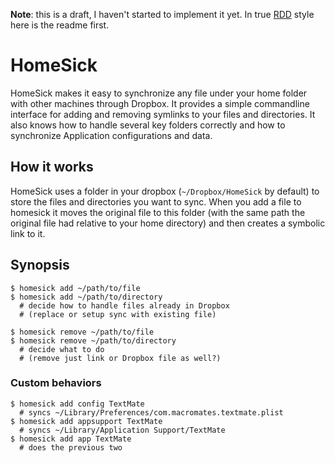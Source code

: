 **Note**: this is a draft, I haven't started to implement it yet. In true [RDD](http://tom.preston-werner.com/2010/08/23/readme-driven-development.html) style here is the readme first.

# HomeSick

HomeSick makes it easy to synchronize any file under your home folder with other machines through Dropbox. It provides a simple commandline interface for adding and removing symlinks to your files and directories. It also knows how to handle several key folders correctly and how to synchronize Application configurations and data.

## How it works

HomeSick uses a folder in your dropbox (`~/Dropbox/HomeSick` by default) to store the files and directories you want to sync. When you add a file to homesick it moves the original file to this folder (with the same path the original file had relative to your home directory) and then creates a symbolic link to it.

## Synopsis

    $ homesick add ~/path/to/file
    $ homesick add ~/path/to/directory
      # decide how to handle files already in Dropbox
      # (replace or setup sync with existing file)

    $ homesick remove ~/path/to/file
    $ homesick remove ~/path/to/directory
      # decide what to do
      # (remove just link or Dropbox file as well?)

### Custom behaviors

    $ homesick add config TextMate
      # syncs ~/Library/Preferences/com.macromates.textmate.plist
    $ homesick add appsupport TextMate
      # syncs ~/Library/Application Support/TextMate
    $ homesick add app TextMate
      # does the previous two
